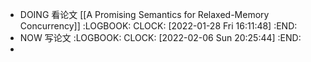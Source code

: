 - DOING 看论文 [[A Promising Semantics for Relaxed-Memory Concurrency]]
  :LOGBOOK:
  CLOCK: [2022-01-28 Fri 16:11:48]
  :END:
- NOW 写论文
  :LOGBOOK:
  CLOCK: [2022-02-06 Sun 20:25:44]
  :END:
-
